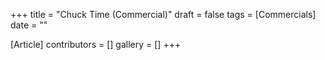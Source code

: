 +++
title = "Chuck Time (Commercial)"
draft = false
tags = [Commercials]
date = ""

[Article]
contributors = []
gallery = []
+++